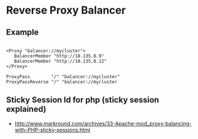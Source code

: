# Reverse Proxy Balancer 

## Example 

```

<Proxy "balancer://mycluster">
   BalancerMember "http://10.135.0.9"
   BalancerMember "http://10.135.0.12"
</Proxy>

ProxyPass        "/" "balancer://mycluster"
ProxyPassReverse "/" "balancer://mycluster

```

## Sticky Session Id for php (sticky session explained)

  * http://www.markround.com/archives/33-Apache-mod_proxy-balancing-with-PHP-sticky-sessions.html
